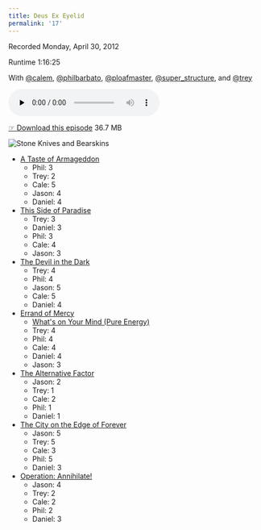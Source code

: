 ```yaml
---
title: Deus Ex Eyelid
permalink: '17'
---
```


Recorded Monday, April 30, 2012

Runtime 1:16:25

With
[@calem](https://twitter.com/calem),
[@philbarbato](https://twitter.com/philbarbato),
[@ploafmaster](https://twitter.com/ploafmaster),
[@super_structure](https://twitter.com/super_structure), and
[@trey](https://twitter.com/trey)

<audio src="http://jawgrind.s3.amazonaws.com/Jawgrind-Episode-17.mp3" controls preload="none"></audio>

[☞ Download this episode](http://jawgrind.s3.amazonaws.com/Jawgrind-Episode-17.mp3) 36.7 MB

![Stone Knives and Bearskins](http://jawgrind.s3.amazonaws.com/Jawgrind-Episode-17.jpg)

- [A Taste of Armageddon](http://en.wikipedia.org/wiki/A_Taste_of_Armageddon)
    - Phil: 3
    - Trey: 2
    - Cale: 5
    - Jason: 4
    - Daniel: 4
- <a href="http://en.wikipedia.org/wiki/This_Side_of_Paradise_(Star_Trek:_The_Original_Series)">This Side of Paradise</a>
    - Trey: 3
    - Daniel: 3
    - Phil: 3
    - Cale: 4
    - Jason: 3
- [The Devil in the Dark](http://en.wikipedia.org/wiki/The_Devil_in_the_Dark)
    - Trey: 4
    - Phil: 4
    - Jason: 5
    - Cale: 5
    - Daniel: 4
- [Errand of Mercy](http://en.wikipedia.org/wiki/Errand_of_Mercy)
    - <a href="http://en.wikipedia.org/wiki/What%27s_on_Your_Mind_(Pure_Energy)">What's on Your Mind (Pure Energy)</a>
    - Trey: 4
    - Phil: 4
    - Cale: 4
    - Daniel: 4
    - Jason: 3
- [The Alternative Factor](http://en.wikipedia.org/wiki/The_Alternative_Factor)
    - Jason: 2
    - Trey: 1
    - Cale: 2
    - Phil: 1
    - Daniel: 1
- [The City on the Edge of Forever](http://en.wikipedia.org/wiki/The_City_on_the_Edge_of_Forever)
    - Jason: 5
    - Trey: 5
    - Cale: 3
    - Phil: 5
    - Daniel: 3
- [Operation: Annihilate!](http://en.wikipedia.org/wiki/Operation:_Annihilate!)
    - Jason: 4
    - Trey: 2
    - Cale: 2
    - Phil: 2
    - Daniel: 3
